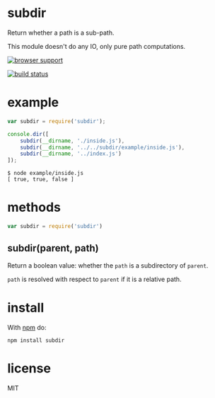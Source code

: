 # subdir

Return whether a path is a sub-path.

This module doesn't do any IO, only pure path computations.

[![browser support](http://ci.testling.com/substack/subdir.png)](http://ci.testling.com/substack/subdir)

[![build status](https://secure.travis-ci.org/substack/subdir.png)](http://travis-ci.org/substack/subdir)

# example

``` js
var subdir = require('subdir');

console.dir([
    subdir(__dirname, './inside.js'),
    subdir(__dirname, '../../subdir/example/inside.js'),
    subdir(__dirname, '../index.js')
]);
```

```
$ node example/inside.js
[ true, true, false ]
```

# methods

``` js
var subdir = require('subdir')
```

## subdir(parent, path)

Return a boolean value: whether the `path` is a subdirectory of `parent`.

`path` is resolved with respect to `parent` if it is a relative path.

# install

With [npm](https://npmjs.org) do:

```
npm install subdir
```

# license

MIT
